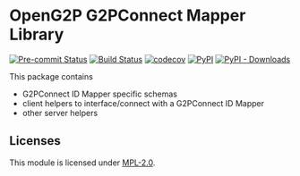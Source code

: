 # OpenG2P G2PConnect Mapper Library
[![Pre-commit Status](https://github.com/OpenG2P/openg2p-g2pconnect-common/actions/workflows/pre-commit.yml/badge.svg?branch=develop)](https://github.com/OpenG2P/openg2p-g2pconnect-common/actions/workflows/pre-commit.yml?query=branch%3Adevelop)
[![Build Status](https://github.com/OpenG2P/openg2p-g2pconnect-common/actions/workflows/test.yml/badge.svg?branch=develop)](https://github.com/OpenG2P/openg2p-g2pconnect-common/actions/workflows/test.yml?query=branch%3Adevelop)
[![codecov](https://codecov.io/gh/OpenG2P/openg2p-g2pconnect-common/branch/develop/graph/badge.svg)](https://codecov.io/gh/OpenG2P/openg2p-g2pconnect-common)
[![PyPI](https://img.shields.io/pypi/v/openg2p-g2pconnect-mapper-lib?label=pypi%20package)](https://pypi.org/project/openg2p-g2pconnect-mapper-lib)
[![PyPI - Downloads](https://img.shields.io/pypi/dm/openg2p-g2pconnect-mapper-lib)](https://pypi.org/project/openg2p-g2pconnect-mapper-lib)

This package contains
- G2PConnect ID Mapper specific schemas
- client helpers to interface/connect with a G2PConnect ID Mapper
- other server helpers

## Licenses

This module is licensed under [MPL-2.0](LICENSE).
